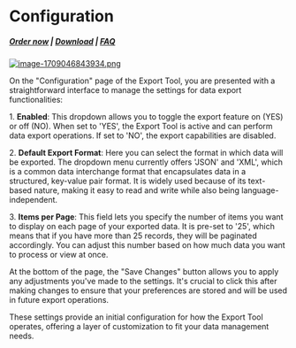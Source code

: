 # Configuration

#####  [Order now](https://puqcloud.com/whmcs-addon-puq-customization.php) | [Download](https://download.puqcloud.com/WHMCS/addons/PUQ-Customization/) | [FAQ](https://faq.puqcloud.com/)

[![image-1709046843934.png](https://doc.puq.info/uploads/images/gallery/2024-02/scaled-1680-/image-1709046843934.png)](https://doc.puq.info/uploads/images/gallery/2024-02/image-1709046843934.png)

On the "Configuration" page of the Export Tool, you are presented with a straightforward interface to manage the settings for data export functionalities:

1\. **Enabled**: This dropdown allows you to toggle the export feature on (YES) or off (NO). When set to 'YES', the Export Tool is active and can perform data export operations. If set to 'NO', the export capabilities are disabled.

2\. **Default Export Format**: Here you can select the format in which data will be exported. The dropdown menu currently offers 'JSON' and 'XML', which is a common data interchange format that encapsulates data in a structured, key-value pair format. It is widely used because of its text-based nature, making it easy to read and write while also being language-independent.

3\. **Items per Page**: This field lets you specify the number of items you want to display on each page of your exported data. It is pre-set to '25', which means that if you have more than 25 records, they will be paginated accordingly. You can adjust this number based on how much data you want to process or view at once.

At the bottom of the page, the "Save Changes" button allows you to apply any adjustments you've made to the settings. It's crucial to click this after making changes to ensure that your preferences are stored and will be used in future export operations.

These settings provide an initial configuration for how the Export Tool operates, offering a layer of customization to fit your data management needs.